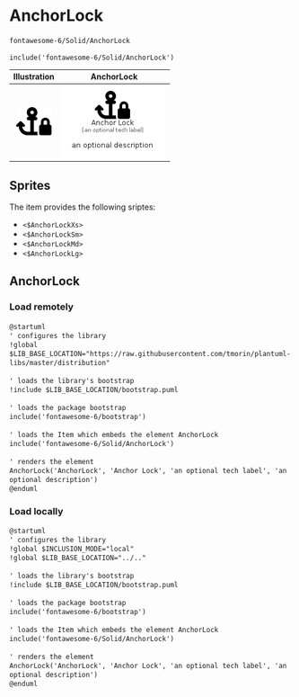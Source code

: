 # AnchorLock


```text
fontawesome-6/Solid/AnchorLock
```

```text
include('fontawesome-6/Solid/AnchorLock')
```



| Illustration | AnchorLock |
| :---: | :---: |
| ![illustration for Illustration](../../fontawesome-6/Solid/AnchorLock.png) | ![illustration for AnchorLock](../../fontawesome-6/Solid/AnchorLock.Local.png) |



## Sprites
The item provides the following sriptes:

- `<$AnchorLockXs>`
- `<$AnchorLockSm>`
- `<$AnchorLockMd>`
- `<$AnchorLockLg>`





## AnchorLock

### Load remotely
```plantuml
@startuml
' configures the library
!global $LIB_BASE_LOCATION="https://raw.githubusercontent.com/tmorin/plantuml-libs/master/distribution"

' loads the library's bootstrap
!include $LIB_BASE_LOCATION/bootstrap.puml

' loads the package bootstrap
include('fontawesome-6/bootstrap')

' loads the Item which embeds the element AnchorLock
include('fontawesome-6/Solid/AnchorLock')

' renders the element
AnchorLock('AnchorLock', 'Anchor Lock', 'an optional tech label', 'an optional description')
@enduml
```

### Load locally
```plantuml
@startuml
' configures the library
!global $INCLUSION_MODE="local"
!global $LIB_BASE_LOCATION="../.."

' loads the library's bootstrap
!include $LIB_BASE_LOCATION/bootstrap.puml

' loads the package bootstrap
include('fontawesome-6/bootstrap')

' loads the Item which embeds the element AnchorLock
include('fontawesome-6/Solid/AnchorLock')

' renders the element
AnchorLock('AnchorLock', 'Anchor Lock', 'an optional tech label', 'an optional description')
@enduml
```

